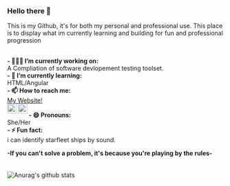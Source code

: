 ### Hello there 🖖

This is my Github, it's for both my personal and professional use. This place is to display what im currently learning and building for fun and professional progression <br /> <br />


**- 👩🏼‍💻 I’m currently working on:** <br />
A Compliation of software devlopement testing toolset. <br />
**- 🌱 I’m currently learning:** <br />
HTML/Angular <br />
**- 📫 How to reach me:** <br />
[My Website!](http://technicallypossible.co.uk/) <br />
<a href="https://twitter.com/Techypossible">
  <img align="left" alt="Hemant Joshi| Twitter" width="22px" src="https://cdn.jsdelivr.net/npm/simple-icons@v3/icons/twitter.svg" />
</a>
<a href="https://www.linkedin.com/in/jennifercolquhoun-957756118/">
  <img align="left" alt="Linkedin" width="22px" src="https://cdn.jsdelivr.net/npm/simple-icons@v3/icons/linkedin.svg" />
</a>
<br />
**- 😄 Pronouns:** <br />
She/Her <br />
**- ⚡ Fun fact:**<br />
i can identify starfleet ships by sound. <br />

**-If you can't solve a problem, it's because you're playing by the rules-**
<br />
<br />
<br />
![Anurag's github stats](https://github-readme-stats.vercel.app/api?username=Technically-Possible&show_icons=true&theme=synthwave)
